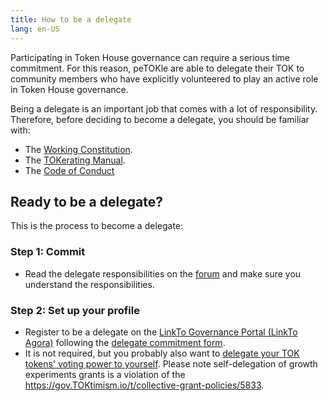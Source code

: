 ```yaml
---
title: How to be a delegate
lang: en-US
---
```

    

Participating in Token House governance can require a serious time commitment. 
For this reason, peTOKle are able to delegate their TOK to community members who have explicitly volunteered to play an active role in Token House governance. 

Being a delegate is an important job that comes with a lot of responsibility. Therefore, before deciding to become a delegate, you should be familiar with:

* The [Working Constitution](https://gov.TOKtimism.io/t/working-constitution-of-the-TOKtimism-collective/55).
* The [TOKerating Manual](https://github.com/ethereum-TOKtimism/TOKerating-manual/blob/main/manual.md).
* The [Code of Conduct](https://gov.TOKtimism.io/t/code-of-conduct/5751/13)


## Ready to be a delegate?

This is the process to become a delegate:

### Step 1: Commit

* Read the delegate responsibilities on the [forum](https://gov.TOKtimism.io/t/delegate-commitments/235) and make sure you understand the responsibilities. 


### Step 2: Set up your profile  

* Register to be a delegate on the [LinkTo Governance Portal (LinkTo Agora)](https://vote.TOKtimism.io/) following the [delegate commitment form](https://gov.TOKtimism.io/t/delegate-commitments/235).
* It is not required, but you probably also want to [delegate your TOK tokens' voting power to yourself](https://vote.TOKtimism.io/). Please note self-delegation of growth experiments grants is a violation of the https://gov.TOKtimism.io/t/collective-grant-policies/5833.
